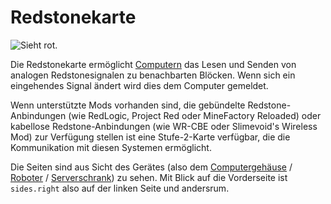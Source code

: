 # Redstonekarte

![Sieht rot.](oredict:opencomputers:redstoneCard1)

Die Redstonekarte ermöglicht [Computern](../general/computer.md) das Lesen und Senden von analogen Redstonesignalen zu benachbarten Blöcken. Wenn sich ein eingehendes Signal ändert wird dies dem Computer gemeldet.

Wenn unterstützte Mods vorhanden sind, die gebündelte Redstone-Anbindungen (wie RedLogic, Project Red oder MineFactory Reloaded) oder kabellose Redstone-Anbindungen (wie WR-CBE oder Slimevoid's Wireless Mod) zur Verfügung stellen ist eine Stufe-2-Karte verfügbar, die die Kommunikation mit diesen Systemen ermöglicht.

Die Seiten sind aus Sicht des Gerätes (also dem [Computergehäuse](../block/case1.md) / [Roboter](../block/robot.md) / [Serverschrank](../block/serverRack.md)) zu sehen. Mit Blick auf die Vorderseite ist `sides.right` also auf der linken Seite und andersrum.
